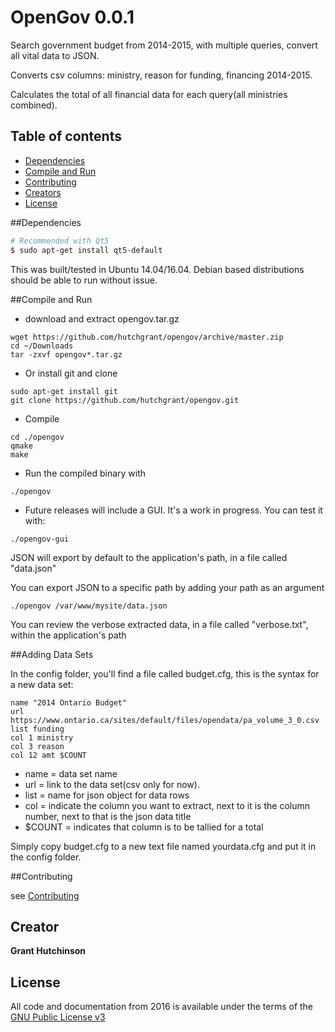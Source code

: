 # OpenGov 0.0.1
Search government budget from 2014-2015, with multiple queries, convert all vital data to JSON.

Converts csv columns: ministry, reason for funding, financing 2014-2015.

Calculates the total of all financial data for each query(all ministries combined).

## Table of contents

- [Dependencies](#dependencies)
- [Compile and Run](#compile-and-run)
- [Contributing](#contributing)
- [Creators](#creators)
- [License](#license)

##Dependencies

```bash
# Recommended with Qt5
$ sudo apt-get install qt5-default
```
This was built/tested in Ubuntu 14.04/16.04. Debian based distributions should be able to run without issue. 


##Compile and Run
- download and extract opengov.tar.gz 
```
wget https://github.com/hutchgrant/opengov/archive/master.zip
cd ~/Downloads
tar -zxvf opengov*.tar.gz 
```
- Or install git and clone
```
sudo apt-get install git
git clone https://github.com/hutchgrant/opengov.git
```
- Compile
```
cd ./opengov
qmake 
make
```
- Run the compiled binary with
```
./opengov
```
- Future releases will include a GUI. It's a work in progress. You can test it with:
```
./opengov-gui
```

JSON will export by default to the application's path, in a file called "data.json"

You can export JSON to a specific path by adding your path as an argument
```
./opengov /var/www/mysite/data.json
```

You can review the verbose extracted data, in a file called "verbose.txt", within the application's path

##Adding Data Sets

In the config folder, you'll find a file called budget.cfg, this is the syntax for a new data set:
```
name "2014 Ontario Budget"
url https://www.ontario.ca/sites/default/files/opendata/pa_volume_3_0.csv
list funding
col 1 ministry
col 3 reason
col 12 amt $COUNT
```

- name = data set name
- url = link to the data set(csv only for now).
- list = name for json object for data rows
- col =  indicate the column you want to extract, next to it is the column number, next to that is the json data title
- $COUNT = indicates that column is to be tallied for a total

Simply copy budget.cfg to a new text file named yourdata.cfg and put it in the config folder. 

##Contributing

see [Contributing](https://github.com/hutchgrant/opengov/blob/master/CONTRIBUTING.md)

## Creator
**Grant Hutchinson**

## License
All code and documentation from 2016 is available under the terms of the [GNU Public License v3](http://www.gnu.org/copyleft/gpl.html)
